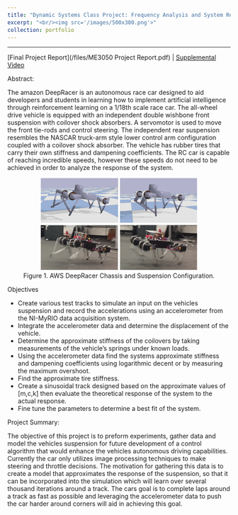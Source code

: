 ```yaml
---
title: "Dynamic Systems Class Project: Frequency Analysis and System Response of a 1/18th Scale Race Car (AWS DeepRacer)"
excerpt: "<br/><img src='/images/500x300.png'>"
collection: portfolio
---
```


------

[Final Project Report](/files/ME3050 Project Report.pdf) | [Supplemental Video](https://express.adobe.com/video/byEgTq6KgdgB1)

Abstract:

The amazon DeepRacer is an autonomous race car designed to aid developers and students in learning how to implement artificial intelligence through reinforcement learning on a 1/18th scale race car. The all-wheel drive vehicle is equipped with an independent double wishbone front suspension with coilover shock absorbers. A servomotor is used to move the front tie-rods and control steering. The independent rear suspension resembles the NASCAR truck-arm style lower control arm configuration coupled with a coilover shock absorber. The vehicle has rubber tires that carry their own stiffness and dampening coefficients. The RC car is capable of reaching incredible speeds, however these speeds do not need to be achieved in order to analyze the response of the system. 

<p align="center">
<img src='/images/sim2real.png'>
<br>
Figure 1. AWS DeepRacer Chassis and Suspension Configuration.
</p>

Objectives
* Create various test tracks to simulate an input on the vehicles suspension and record the accelerations using an accelerometer from the NI-MyRIO data acquisition system. 
* Integrate the accelerometer data and determine the displacement of the vehicle.
* Determine the approximate stiffness of the coilovers by taking measurements of the vehicle’s springs under known loads.
* Using the accelerometer data find the systems approximate stiffness and dampening coefficients using logarithmic decent or by measuring the maximum overshoot.
* Find the approximate tire stiffness.
* Create a sinusoidal track designed based on the approximate values of [m,c,k] then evaluate the theoretical response of the system to the actual response. 
* Fine tune the parameters to determine a best fit of the system. 

Project Summary: 

The objective of this project is to preform experiments, gather data and model the vehicles suspension for future development of a control algorithm that would enhance the vehicles autonomous driving capabilities. Currently the car only utilizes image processing techniques to make steering and throttle decisions. The motivation for gathering this data is to create a model that approximates the response of the suspension, so that it can be incorporated into the simulation which will learn over several thousand iterations around a track. The cars goal is to complete laps around a track as fast as possible and leveraging the accelerometer data to push the car harder around corners will aid in achieving this goal.



